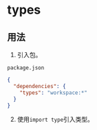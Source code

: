 # types

## 用法

1. 引入包。

`package.json`

```json
{
  "dependencies": {
    "types": "workspace:*"
  }
}
```

2. 使用`import type`引入类型。
